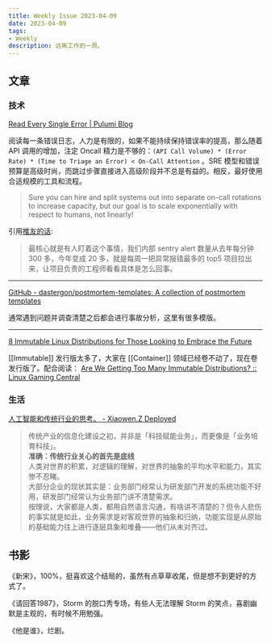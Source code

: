 ```yaml
---
title: Weekly Issue 2023-04-09
date: 2023-04-09
tags:
- Weekly
description: 远离工作的一周。
---
```



## 文章

### 技术

[Read Every Single Error | Pulumi Blog](https://www.pulumi.com/blog/reducing-our-error-rate/)

阅读每一条错误日志，人力是有限的，如果不能持续保持错误率的提高，那么随着 API 调用的增加，注定 Oncall 精力是不够的：`(API Call Volume) * (Error Rate) * (Time to Triage an Error) < On-Call Attention` 。SRE 模型和错误预算是高级时尚，而跳过步骤直接进入高级阶段并不总是有益的。相反，最好使用合适规模的工具和流程。

> Sure you can hire and split systems out into separate on-call rotations to increase capacity, but our goal is to scale exponentially with respect to humans, not linearly!  

引用[推友的话](https://twitter.com/lowstz/status/1642786327199612929):
> 最核心就是有人盯着这个事情，我们内部 sentry alert 数量从去年每分钟 300 多，今年变成 20 多，就是每周一把异常报错最多的 top5 项目拉出来，让项目负责的工程师看看具体是怎么回事。

---


[GitHub - dastergon/postmortem-templates: A collection of postmortem templates](https://github.com/dastergon/postmortem-templates/tree/master)

通常遇到问题并调查清楚之后都会进行事故分析，这里有很多模版。

---


[8 Immutable Linux Distributions for Those Looking to Embrace the Future](https://itsfoss.com/immutable-linux-distros/)

[[Immutable]] 发行版太多了，大家在 [[Container]] 领域已经卷不动了，现在卷发行版了。配合阅读： [Are We Getting Too Many Immutable Distributions? :: Linux Gaming Central](https://linuxgamingcentral.com/posts/are-we-getting-too-many-immutable-distros/)


### 生活

[人工智能和传统行业的思考。 - Xiaowen.Z Deployed](https://xiaowenz.com/blog/2023/04/decouple-your-time/)

> 传统产业的信息化建设之初，并非是「科技赋能业务」，而更像是「业务培育科技」。  
**准确：传统行业关心的首先是底线**  
人类对世界的积累，对逻辑的理解，对世界的抽象的平均水平和能力，其实惨不忍睹。  
大部分企业的现状其实是：业务部门经常认为研发部门开发的系统功能不好用，研发部门经常认为业务部门讲不清楚需求。  
按理说，大家都是人类，都用自然语言沟通，有啥讲不清楚的？但令人悲伤的事实就是如此，业务需求是对客观世界的抽象和归纳，功能实现是从原始的基础能力往上进行逐层具象和堆叠——他们从未对齐过。  


## 书影


《新宋》，100%，挺喜欢这个结局的，虽然有点草草收尾，但是想不到更好的方式了。

《请回答1987》，Storm 的脱口秀专场，有些人无法理解 Storm 的笑点，喜剧幽默是主观的，有时候不用勉强。

《他是谁》，烂剧。
